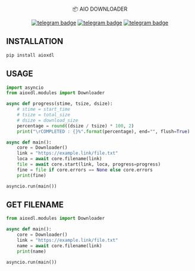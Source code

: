 <p align="center">
    📦 <a href="https://pypi.org/project/aioxdl" style="text-decoration:none;">AIO DOWNLOADER</a>
</p>

<p align="center">
   <a href="https://telegram.me/clinton_abraham"><img src="https://img.shields.io/badge/𝑪𝒍𝒊𝒏𝒕𝒐𝒏 𝑨𝒃𝒓𝒂𝒉𝒂𝒎-30302f?style=flat&logo=telegram" alt="telegram badge"/></a>
   <a href="https://telegram.me/Space_x_bots"><img src="https://img.shields.io/badge/Sᴘᴀᴄᴇ ✗ ʙᴏᴛꜱ-30302f?style=flat&logo=telegram" alt="telegram badge"/></a>
   <a href="https://telegram.me/sources_codes"><img src="https://img.shields.io/badge/Sᴏᴜʀᴄᴇ ᴄᴏᴅᴇꜱ-30302f?style=flat&logo=telegram" alt="telegram badge"/></a>
</p>

## INSTALLATION
```bash
pip install aioxdl
```

## USAGE

```python
import asyncio
from aioxdl.modules import Downloader

async def progress(stime, tsize, dsize):
    # stime = start_time
    # tsize = total_size
    # dsize = download_size
    percentage = round((dsize / tsize) * 100, 2)
    print("\rCOMPLETED : {}%".format(percentage), end="", flush=True)

async def main():
    core = Downloader()
    link = "https://example.link/file.txt"
    loca = await core.filename(link)
    file = await core.start(link, loca, progress=progress)
    fine = file if core.errors == None else core.errors
    print(fine)

asyncio.run(main())
```

## GET FILENAME
```python
from aioxdl.modules import Downloader

async def main():
    core = Downloader()
    link = "https://example.link/file.txt"
    name = await core.filename(link)
    print(name)

asyncio.run(main())
```


